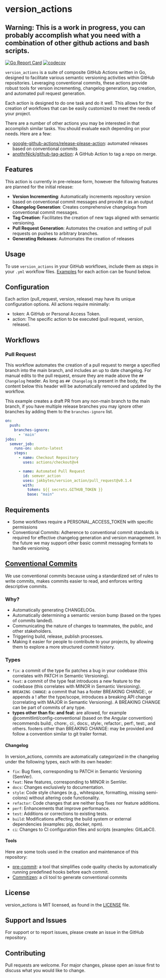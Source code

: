# version_actions

## Warning: This is a work in progress, you can probably accomplish what you need with a combination of other github actions and bash scripts.

[![Go Report Card](https://goreportcard.com/badge/github.com/jakbytes/version_actions)](https://goreportcard.com/report/github.com/jakbytes/version_actions)
[![codecov](https://codecov.io/gh/jakbytes/version_actions/graph/badge.svg?token=QTT22V13C4)](https://codecov.io/gh/jakbytes/version_actions)

`version_actions` is a suite of composite GitHub Actions written in Go, designed to facilitate various semantic versioning activities within GitHub repositories. Leveraging conventional commits, these actions provide robust tools for version incrementing, changelog generation, tag creation, and automated pull request generation.

Each action is designed to do one task and do it well. This allows for the creation of workflows that can be easily customized to meet the needs of your project.

There are a number of other actions you may be interested in that accomplish similar tasks. You should evaluate each depending on your needs. Here are a few:
- [google-github-actions/release-please-action](https://github.com/google-github-actions/release-please-action): automated releases based on conventional commits
- [anothrNick/github-tag-action](https://github.com/anothrNick/github-tag-action): A GitHub Action to tag a repo on merge.


## Features

This action is currently in pre-release form, however the following features are planned for the initial release:

- **Version Incrementing**: Automatically increments repository version based on conventional commit messages and provide it as an output
- **Changelog Generation**: Creates comprehensive changelogs from conventional commit messages.
- **Tag Creation**: Facilitates the creation of new tags aligned with semantic versioning.
- **Pull Request Generation**: Automates the creation and setting of pull requests on pushes to arbitrary branches.
- **Generating Releases**: Autmomates the creation of releases 

## Usage

To use `version_actions` in your GitHub workflows, include them as steps in your `.yml` workflow files. [Examples](https://github.com/jakbytes/version_actions/blob/main/README.md#examples) for each action can be found below.

## Configuration

Each action (pull_request, version, release) may have its unique configuration options. All actions require minimally:

- token: A GitHub or Personal Access Token.
- action: The specific action to be executed (pull request, version, release).

## Workflows

### Pull Request

This workflow automates the creation of a pull request to merge a specified branch into the main branch, and includes an up to date changelog. For manual edits to the pull request, ensure they are made above the `## Changelog` header. As long as `## Changelog` is present in the body, the content below this header will be automatically removed and updated by the workflow.

This example creates a draft PR from any non-main branch to the main branch, if you have multiple release branches you may ignore other branches by adding them to the `branches-ignore` list.

```yaml
on:
  push:
    branches-ignore:
      - 'main'
jobs:
  semver_job:
    runs-on: ubuntu-latest
    steps:
      - name: Checkout Repository
        uses: actions/checkout@v4

      - name: Automated Pull Request
        id: semver_action
        uses: jakbytes/version_action/pull_request@v0.1.4
        with:
          token: ${{ secrets.GITHUB_TOKEN }}
          base: "main"
```

## Requirements

- Some workflows require a PERSONAL_ACCESS_TOKEN with specific permissions
- Conventional Commits: Adherence to conventional commit standards is required for effective changelog generation and version management. In the future we may support other basic commit messaging formats to handle versioning.

## [Conventional Commits](https://www.conventionalcommits.org/en/v1.0.0/)

We use conventional commits because using a standardized set of rules to write commits, makes commits easier to read, and enforces writing descriptive commits.

### Why?

- Automatically generating CHANGELOGs.
- Automatically determining a semantic version bump (based on the types of commits landed).
- Communicating the nature of changes to teammates, the public, and other stakeholders.
- Triggering build, release, publish processes.
- Making it easier for people to contribute to your projects, by allowing them to explore a more structured commit history.

### Types

- `fix`: a commit of the type fix patches a bug in your codebase (this correlates with PATCH in Semantic Versioning).
- `feat`: a commit of the type feat introduces a new feature to the codebase (this correlates with MINOR in Semantic Versioning).
- `BREAKING CHANGE`: a commit that has a footer BREAKING CHANGE:, or appends a ! after the type/scope, introduces a breaking API change (correlating with MAJOR in Semantic Versioning). A BREAKING CHANGE can be part of commits of any type.
- **types other than fix: and feat**: are allowed, for example @commitlint/config-conventional (based on the Angular convention) recommends build:, chore:, ci:, docs:, style:, refactor:, perf:, test:, and others.
footers other than BREAKING CHANGE: <description> may be provided and follow a convention similar to git trailer format.

#### Changelog

In version_actions, commits are automatically categorized in the changelog under the following types, each with its own header:

- `fix`: Bug fixes, corresponding to PATCH in Semantic Versioning (SemVer).
- `feat`: New features, corresponding to MINOR in SemVer.
- `docs`: Changes exclusively to documentation.
- `style`: Code style changes (e.g., whitespace, formatting, missing semi-colons) without altering code functionality.
- `refactor`: Code changes that are neither bug fixes nor feature additions.
- `perf`: Enhancements that improve performance.
- `test`: Additions or corrections to existing tests.
- `build`: Modifications affecting the build system or external dependencies (examples: pip, docker, npm).
- `ci`: Changes to CI configuration files and scripts (examples: GitLabCI).

#### Tools

Here are some tools used in the creation and maintenance of this repository:

- [pre-commit](https://pre-commit.com/index.html): a tool that simplifies code quality checks by automatically running predefined hooks before each commit. 
- [Commitizen](https://commitizen-tools.github.io/commitizen/): a cli tool to generate conventional commits

## License
version_actions is MIT licensed, as found in the [LICENSE](https://github.com/jakbytes/version_actions/blob/main/LICENSE) file.

## Support and Issues
For support or to report issues, please create an issue in the GitHub repository.

## Contributing

Pull requests are welcome. For major changes, please open an issue first to discuss what you would like to change.
